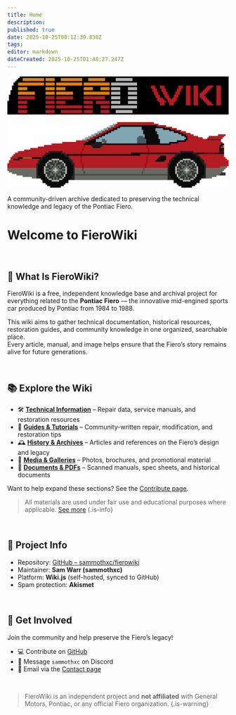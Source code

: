 ```yaml
---
title: Home
description: 
published: true
date: 2025-10-25T08:12:39.830Z
tags: 
editor: markdown
dateCreated: 2025-10-25T01:48:27.247Z
---
```


![fierowiki_logo_tr.png](/logos/fierowiki_logo_tr.png)

A community-driven archive dedicated to preserving the technical knowledge and legacy of the Pontiac Fiero.

# Welcome to FieroWiki

<br>

## 🔧 What Is FieroWiki?

FieroWiki is a free, independent knowledge base and archival project for everything related to the **Pontiac Fiero** — the innovative mid-engined sports car produced by Pontiac from 1984 to 1988.

This wiki aims to gather technical documentation, historical resources, restoration guides, and community knowledge in one organized, searchable place.  
Every article, manual, and image helps ensure that the Fiero’s story remains alive for future generations.

<br>

## 📚 Explore the Wiki

- 🛠️ [**Technical Information**](/technical) – Repair data, service manuals, and restoration resources  
- 🧠 [**Guides & Tutorials**](/guides) – Community-written repair, modification, and restoration tips  
- 🕰️ [**History & Archives**](/history) – Articles and references on the Fiero’s design and legacy  
- 📸 [**Media & Galleries**](/media) – Photos, brochures, and promotional material  
- 🧾 [**Documents & PDFs**](/documents) – Scanned manuals, spec sheets, and historical documents

Want to help expand these sections? See the [Contribute page](/about#contributions).

> All materials are used under fair use and educational purposes where applicable. [See more](/copyright)
{.is-info}

<br>

## 🧰 Project Info

- Repository: [GitHub – sammothxc/fierowiki](https://github.com/sammothxc/fierowiki)  
- Maintainer: **Sam Warr (sammothxc)**  
- Platform: **Wiki.js** (self-hosted, synced to GitHub)  
- Spam protection: **Akismet**

<br>

## 💬 Get Involved

Join the community and help preserve the Fiero’s legacy!

- 💻 Contribute on [GitHub](https://github.com/sammothxc/fierowiki)  
- 💬 Message `sammothxc` on Discord  
- 📧 Email via the [Contact page](/contact)

<br>

> FieroWiki is an independent project and **not affiliated** with General Motors, Pontiac, or any official Fiero organization.
{.is-warning}

